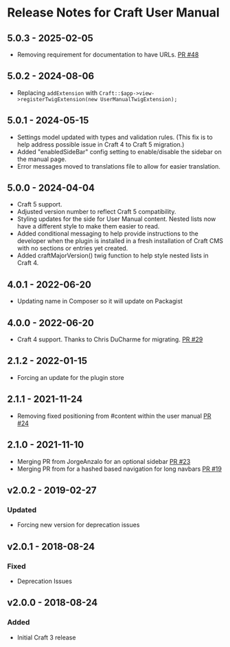# Release Notes for Craft User Manual

## 5.0.3 - 2025-02-05
- Removing requirement for documentation to have URLs. [PR #48](https://github.com/RobErskine/Craft-User-Manual/pull/48)

## 5.0.2 - 2024-08-06
- Replacing `addExtension` with `Craft::$app->view->registerTwigExtension(new UserManualTwigExtension);`

## 5.0.1 - 2024-05-15
 - Settings model updated with types and validation rules. (This fix is to help address possible issue in Craft 4 to Craft 5 migration.)
 - Added "enabledSideBar" config setting to enable/disable the sidebar on the manual page.
 - Error messages moved to translations file to allow for easier translation.

## 5.0.0 - 2024-04-04
- Craft 5 support.
- Adjusted version number to reflect Craft 5 compatibility.
- Styling updates for the side for User Manual content. Nested lists now have a different style to make them easier to read.
- Added conditional messaging to help provide instructions to the developer when the plugin is installed in a fresh installation of Craft CMS with no sections or entries yet created.
- Added craftMajorVersion() twig function to help style nested lists in Craft 4.

## 4.0.1 - 2022-06-20
- Updating name in Composer so it will update on Packagist

## 4.0.0 - 2022-06-20
- Craft 4 support. Thanks to Chris DuCharme for migrating. [PR #29](https://github.com/roberskine/Craft-User-Manual/pull/29)

## 2.1.2 - 2022-01-15
- Forcing an update for the plugin store

## 2.1.1 - 2021-11-24
- Removing fixed positioning from #content within the user manual [PR #24](https://github.com/roberskine/Craft-User-Manual/pull/24)

## 2.1.0 - 2021-11-10
- Merging PR from JorgeAnzalo for an optional sidebar [PR #23](https://github.com/roberskine/Craft-User-Manual/pull/23)
- Merging PR from for a hashed based navigation for long navbars [PR #19](https://github.com/roberskine/Craft-User-Manual/pull/19)

## v2.0.2 - 2019-02-27
### Updated
- Forcing new version for deprecation issues

## v2.0.1 - 2018-08-24
### Fixed
- Deprecation Issues

## v2.0.0 - 2018-08-24
### Added
- Initial Craft 3 release
